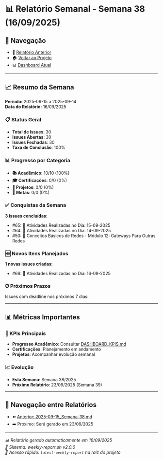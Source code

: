 # 📊 Relatório Semanal - Semana 38 (16/09/2025)

## 🔗 Navegação
- 📄 [Relatório Anterior](./2025-09-15_Semana-38.md)
- 🏠 [Voltar ao Projeto](../../README.md)
- 📊 [Dashboard Atual](../../DASHBOARD_KPIS.md)

---

## 📈 Resumo da Semana
**Período:** 2025-09-15 a 2025-09-14  
**Data do Relatório:** 16/09/2025

### 📋 Status Geral
- **Total de Issues**: 30
- **Issues Abertas**: 30  
- **Issues Fechadas**: 30
- **Taxa de Conclusão**: 100%

### 📊 Progresso por Categoria
- **📚 Acadêmico**: 10/10 (100%)
- **🎓 Certificações**: 0/0 (0%)
- **🚀 Projetos**: 0/0 (0%)
- **🎯 Metas**: 0/0 (0%)

### ✅ Conquistas da Semana
**3 issues concluídas:**
- #65: 📝 Atividades Realizadas no Dia: 15-09-2025
- #64: 📝 Atividades Realizadas no Dia: 14-09-2025
- #50: 📖 Conceitos Básicos de Redes - Módulo 12: Gateways Para Outras Redes

### 🆕 Novos Itens Planejados
**1 novas issues criadas:**
- #66: 📝 Atividades Realizadas no Dia: 16-09-2025

### ⏰ Próximos Prazos
Issues com deadline nos próximos 7 dias:

---

## 📊 Métricas Importantes

### 🎯 KPIs Principais
- **Progresso Acadêmico**: Consultar [DASHBOARD_KPIS.md](../../DASHBOARD_KPIS.md)
- **Certificações**: Planejamento em andamento
- **Projetos**: Acompanhar evolução semanal

### 📈 Evolução
- **Esta Semana**: Semana 38/2025
- **Próximo Relatório**: 23/09/2025 (Semana 39)

---

## 🔄 Navegação entre Relatórios
- ⬅️ [Anterior: 2025-09-15_Semana-38.md](./2025-09-15_Semana-38.md)
- ➡️ Próximo: Será gerado em 23/09/2025

---

*📊 Relatório gerado automaticamente em 16/09/2025*  
*🤖 Sistema: weekly-report.sh v2.0.0*  
*🔗 Acesso rápido: `latest-weekly-report` na raiz do projeto*

